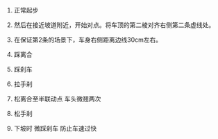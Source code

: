 1. 正常起步

2. 然后在接近坡道附近，开始对点。将车顶的第二棱对齐右侧第二条虚线处。

3. 在保证第2条的场景下，车身右侧距离边线30cm左右。

4. 踩离合

5. 踩刹车

6. 拉手刹

7. 松离合至半联动点 车头微翘两次

8. 松手刹

9. 下坡时 微踩刹车 防止车速过快
